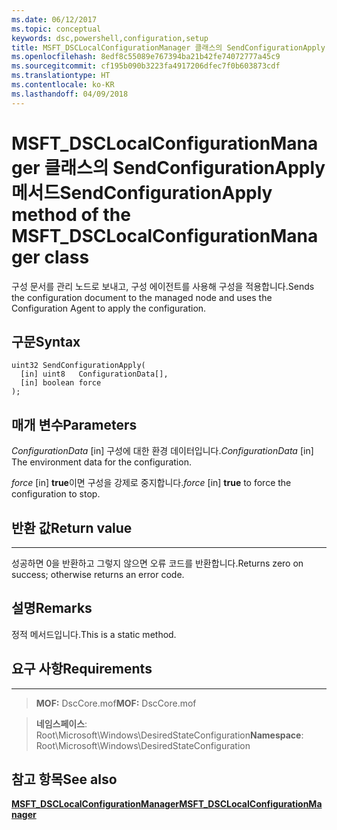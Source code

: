 ```yaml
---
ms.date: 06/12/2017
ms.topic: conceptual
keywords: dsc,powershell,configuration,setup
title: MSFT_DSCLocalConfigurationManager 클래스의 SendConfigurationApply 메서드
ms.openlocfilehash: 8edf8c55089e767394ba21b42fe74072777a45c9
ms.sourcegitcommit: cf195b090b3223fa4917206dfec7f0b603873cdf
ms.translationtype: HT
ms.contentlocale: ko-KR
ms.lasthandoff: 04/09/2018
---
```

# <a name="sendconfigurationapply-method-of-the-msftdsclocalconfigurationmanager-class"></a><span data-ttu-id="1fced-103">MSFT_DSCLocalConfigurationManager 클래스의 SendConfigurationApply 메서드</span><span class="sxs-lookup"><span data-stu-id="1fced-103">SendConfigurationApply method of the MSFT_DSCLocalConfigurationManager class</span></span>

<span data-ttu-id="1fced-104">구성 문서를 관리 노드로 보내고, 구성 에이전트를 사용해 구성을 적용합니다.</span><span class="sxs-lookup"><span data-stu-id="1fced-104">Sends the configuration document to the managed node and uses the Configuration Agent to apply the configuration.</span></span>

<a name="syntax"></a><span data-ttu-id="1fced-105">구문</span><span class="sxs-lookup"><span data-stu-id="1fced-105">Syntax</span></span>
------

```mof
uint32 SendConfigurationApply(
  [in] uint8   ConfigurationData[],
  [in] boolean force
);
```

<a name="parameters"></a><span data-ttu-id="1fced-106">매개 변수</span><span class="sxs-lookup"><span data-stu-id="1fced-106">Parameters</span></span>
----------

<span data-ttu-id="1fced-107">*ConfigurationData* \[in\] 구성에 대한 환경 데이터입니다.</span><span class="sxs-lookup"><span data-stu-id="1fced-107">*ConfigurationData* \[in\] The environment data for the configuration.</span></span>

<span data-ttu-id="1fced-108">*force* \[in\] **true**이면 구성을 강제로 중지합니다.</span><span class="sxs-lookup"><span data-stu-id="1fced-108">*force* \[in\] **true** to force the configuration to stop.</span></span>

## <a name="return-value"></a><span data-ttu-id="1fced-109">반환 값</span><span class="sxs-lookup"><span data-stu-id="1fced-109">Return value</span></span>
------------

<span data-ttu-id="1fced-110">성공하면 0을 반환하고 그렇지 않으면 오류 코드를 반환합니다.</span><span class="sxs-lookup"><span data-stu-id="1fced-110">Returns zero on success; otherwise returns an error code.</span></span>

## <a name="remarks"></a><span data-ttu-id="1fced-111">설명</span><span class="sxs-lookup"><span data-stu-id="1fced-111">Remarks</span></span>

<span data-ttu-id="1fced-112">정적 메서드입니다.</span><span class="sxs-lookup"><span data-stu-id="1fced-112">This is a static method.</span></span>

## <a name="requirements"></a><span data-ttu-id="1fced-113">요구 사항</span><span class="sxs-lookup"><span data-stu-id="1fced-113">Requirements</span></span>
------------
><span data-ttu-id="1fced-114">**MOF:** DscCore.mof</span><span class="sxs-lookup"><span data-stu-id="1fced-114">**MOF:** DscCore.mof</span></span>

><span data-ttu-id="1fced-115">**네임스페이스**: Root\Microsoft\Windows\DesiredStateConfiguration</span><span class="sxs-lookup"><span data-stu-id="1fced-115">**Namespace**: Root\Microsoft\Windows\DesiredStateConfiguration</span></span>


## <a name="see-also"></a><span data-ttu-id="1fced-116">참고 항목</span><span class="sxs-lookup"><span data-stu-id="1fced-116">See also</span></span>


[<span data-ttu-id="1fced-117">**MSFT_DSCLocalConfigurationManager**</span><span class="sxs-lookup"><span data-stu-id="1fced-117">**MSFT_DSCLocalConfigurationManager**</span></span>](msft-dsclocalconfigurationmanager.md)